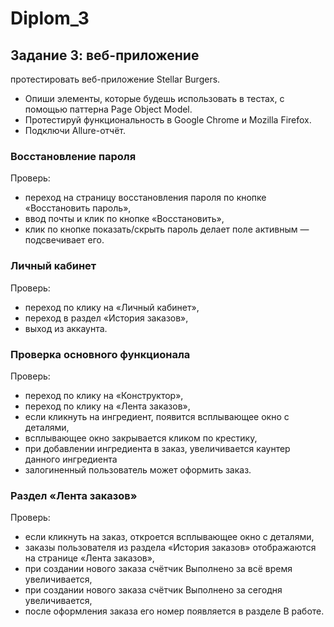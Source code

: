 # Diplom_3

## Задание 3: веб-приложение
протестировать веб-приложение Stellar Burgers. 

- Опиши элементы, которые будешь использовать в тестах,
с помощью паттерна Page Object Model.
- Протестируй функциональность в Google Chrome и Mozilla Firefox. 
- Подключи Allure-отчёт.
### Восстановление пароля
Проверь:
- переход на страницу восстановления пароля по кнопке «Восстановить пароль»,
- ввод почты и клик по кнопке «Восстановить»,
- клик по кнопке показать/скрыть пароль делает поле активным — подсвечивает его.

### Личный кабинет 
Проверь:
- переход по клику на «Личный кабинет»,
- переход в раздел «История заказов»,
- выход из аккаунта.
### Проверка основного функционала
Проверь:
- переход по клику на «Конструктор»,
- переход по клику на «Лента заказов»,
- если кликнуть на ингредиент, появится всплывающее окно с деталями,
- всплывающее окно закрывается кликом по крестику,
- при добавлении ингредиента в заказ, увеличивается каунтер данного ингредиента
- залогиненный пользователь может оформить заказ.
### Раздел «Лента заказов»
Проверь:
- если кликнуть на заказ, откроется всплывающее окно с деталями,
- заказы пользователя из раздела «История заказов» отображаются на странице «Лента заказов»,
- при создании нового заказа счётчик Выполнено за всё время увеличивается,
- при создании нового заказа счётчик Выполнено за сегодня увеличивается,
- после оформления заказа его номер появляется в разделе В работе.
